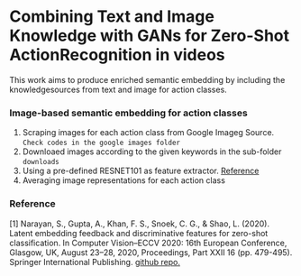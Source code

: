 # Combining Text and Image Knowledge with GANs for Zero-Shot ActionRecognition in videos
This work aims to produce enriched semantic embedding by including 
the knowledgesources from text and image for action classes.

### Image-based semantic embedding for action classes

1. Scraping images for each action class from Google Imageg Source. `Check codes in the google images folder`
2. Downloaed images according to the given keywords in the sub-folder `downloads`
3. Using a pre-defined RESNET101 as feature extractor. [Reference](https://github.com/akshitac8/Generative_MLZSL/tree/main/datasets/extract_features)
3. Averaging image representations for each action class

### Reference

[1] Narayan, S., Gupta, A., Khan, F. S., Snoek, C. G., & Shao, L. (2020). Latent embedding feedback and discriminative features for zero-shot classification. In Computer Vision–ECCV 2020: 16th European Conference, Glasgow, UK, August 23–28, 2020, Proceedings, Part XXII 16 (pp. 479-495). Springer International Publishing.
    [github repo.](https://github.com/akshitac8/tfvaegan)
